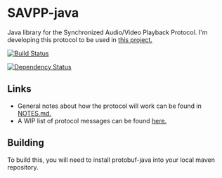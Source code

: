 # SAVPP-java
Java library for the Synchronized Audio/Video Playback Protocol. I'm developing this protocol to be used in [this project.](https://github.com/NoahAndrews/SynchronizedMediaPlayer)

[![Build Status](https://travis-ci.org/NoahAndrews/SAVPP-java.svg?branch=master)](https://travis-ci.org/NoahAndrews/SAVPP-java)

[![Dependency Status](https://www.versioneye.com/user/projects/577c5dba649a6f000d0469ed//badge.svg?style=flat-square)](https://www.versioneye.com/user/projects/577c5dba649a6f000d0469ed/)

## Links
* General notes about how the protocol will work can be found in [NOTES.md.](NOTES.md)
* A WIP list of protocol messages can be found [here.](https://github.com/NoahAndrews/SAVPP-java/wiki/Messages) 

## Building
To build this, you will need to install protobuf-java into your local maven repository.
